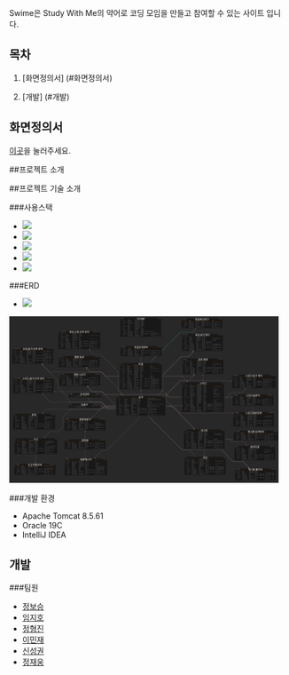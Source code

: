 Swime은 Study With Me의 약어로 코딩 모임을 만들고 참여할 수 있는 사이트 입니다.


## 목차

1. [화면정의서] (#화면정의서)
   
2. [개발] (#개발)

## 화면정의서

[이곳](./documents/story-board)을 눌러주세요.  

##프로젝트 소개

##프로젝트 기술 소개


###사용스택
<!--https://simpleicons.org/?q=jquery 사용법 여기서 참고-->
* <img src="https://img.shields.io/badge/Java-007396?style=flat-square&logo=Java&logoColor=white"/></a>
* <img src="https://img.shields.io/badge/Javascript-F7DF1E?style=flat-square&logo=Javascript&logoColor=black"/></a>
* <img src="https://img.shields.io/badge/jQuery-0769Ad?style=flat-square&logo=jQuery&logoColor=white"/></a>
* <img src="https://img.shields.io/badge/HTML5-E34F26?style=flat-square&logo=HTML5&logoColor=white"/></a>
* <img src="https://img.shields.io/badge/CSS3-1572B6?style=flat-square&logo=CSS3&logoColor=white"/></a>



<!--
<img src="https://img.shields.io/badge/Oracle-F80000?style=flat-square&logo=Oracle&logoColor=White"/></a>
<img src="https://img.shields.io/badge/Spring-6DB33F?style=flat-square&logo=Spring&logoColor=White"/></a>

-->


###ERD

* <img src="../Swime/documents/img/ERD.png"/>
<img src="/documents/img/ERD.png" witdh="350px" height="300"/>


###개발 환경
* Apache Tomcat 8.5.61
* Oracle 19C
* IntelliJ IDEA
## 개발

###팀원
* <a href="https://github.com/boseung2">정보승</a>
* <a href="https://github.com/jiho527">임지호</a>
* <a href="https://github.com/tht1234551">정형진</a>
* <a href="https://github.com/toywar94">이민재</a>
* <a href="https://github.com/seonggwonshin">신성권</a>
* <a href="">정재웅</a>
